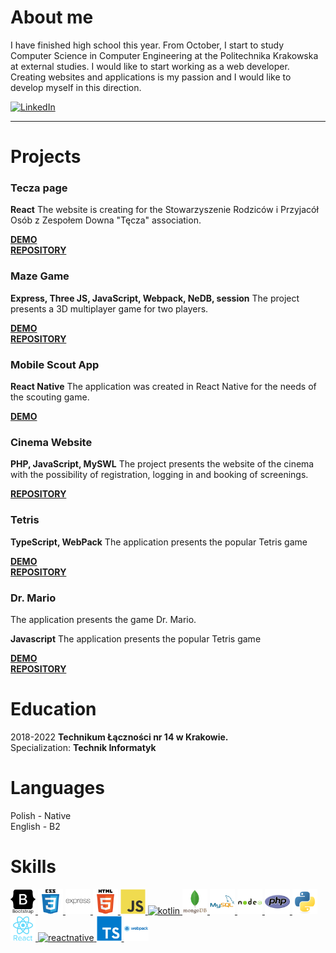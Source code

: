 # About me
<p align="left">
I have finished high school this year. From October, I start
to study Computer Science in Computer Engineering at
the Politechnika Krakowska at external studies. I would
like to start working as a web developer. Creating websites
and applications is my passion and I would like to develop
myself in this direction.
<p>


<a href="https://www.linkedin.com/in/mi%C5%82osz-rzyczniak-b68175253/" target="_blank"><img src="https://content.linkedin.com/content/dam/me/business/en-us/amp/brand-site/v2/bg/LI-Logo.svg.original.svg" alt="LinkedIn" width="auto" height="50"/> </a>  <hr />
# Projects

### Tecza page
<p align="left"><b>React</b>
The website is creating for the Stowarzyszenie Rodziców
i Przyjacół Osób z Zespołem Downa "Tęcza" association.</p>
<b><a href="https://tecza-testpage.netlify.app/">DEMO</a></b> </br>
<b><a href="https://github.com/Rzyczu/tecza-page">REPOSITORY</a></b>

### Maze Game
<p align="left"><b>Express, Three JS, JavaScript, Webpack, NeDB, session</b>
The project presents a 3D multiplayer game for two players.</p>
<b><a href="https://labirintum.herokuapp.com/">DEMO</a></b></br>
<b><a href="https://github.com/Rzyczu/Labirintum">REPOSITORY</a></b>

### Mobile Scout App
<p align="left"><b>React Native</b>
The application was created in React Native for the needs of the scouting game.
</p>
<b><a href="https://github.com/Rzyczu/zbiorka_DMB/">DEMO</a></b></br>

### Cinema Website
<p align="left"><b>PHP, JavaScript, MySWL</b>
The project presents the website of the cinema with the possibility of registration, logging in and booking of screenings.</p>
<!-- <b><a href="https://labirintum.herokuapp.com/">DEMO</a></b></br> -->
<b><a href="https://github.com/Rzyczu/Cinema">REPOSITORY</a></b>

### Tetris
<p align="left"><b>TypeScript, WebPack</b>
The application presents the popular Tetris game</p>
<b><a href="https://rzyczu.github.io/Tetris/">DEMO</a></b></br>
<b><a href="https://github.com/Rzyczu/Tetris">REPOSITORY</a></b>

### Dr. Mario
The application presents the game Dr. Mario.
<p align="left"><b>Javascript</b>
The application presents the popular Tetris game</p>
<b><a href="https://rzyczu.github.io/dr-Mario/">DEMO</a></b></br>
<b><a href="https://github.com/Rzyczu/dr-Mario">REPOSITORY</a></b> 

# Education
<p align="left">
2018-2022 <b>
Technikum Łączności nr 14
w Krakowie. </b></br>
Specialization: <b>
Technik Informatyk </b>
</p>

# Languages
<p align="left">
Polish - Native </br>
English - B2 </br>
</p>

# Skills
<p align="left"> <a href="https://getbootstrap.com" target="_blank"> <img src="https://raw.githubusercontent.com/devicons/devicon/master/icons/bootstrap/bootstrap-plain-wordmark.svg" alt="bootstrap" width="40" height="40"/> </a> <a href="https://www.w3schools.com/css/" target="_blank"> <img src="https://raw.githubusercontent.com/devicons/devicon/master/icons/css3/css3-original-wordmark.svg" alt="css3" width="40" height="40"/> </a> <a href="https://expressjs.com" target="_blank"> <img src="https://raw.githubusercontent.com/devicons/devicon/master/icons/express/express-original-wordmark.svg" alt="express" width="40" height="40"/> </a> <a href="https://www.w3.org/html/" target="_blank"> <img src="https://raw.githubusercontent.com/devicons/devicon/master/icons/html5/html5-original-wordmark.svg" alt="html5" width="40" height="40"/> </a> <a href="https://developer.mozilla.org/en-US/docs/Web/JavaScript" target="_blank"> <img src="https://raw.githubusercontent.com/devicons/devicon/master/icons/javascript/javascript-original.svg" alt="javascript" width="40" height="40"/> </a> <a href="https://kotlinlang.org" target="_blank"> <img src="https://www.vectorlogo.zone/logos/kotlinlang/kotlinlang-icon.svg" alt="kotlin" width="40" height="40"/> </a> <a href="https://www.mongodb.com/" target="_blank"> <img src="https://raw.githubusercontent.com/devicons/devicon/master/icons/mongodb/mongodb-original-wordmark.svg" alt="mongodb" width="40" height="40"/> </a> <a href="https://www.mysql.com/" target="_blank"> <img src="https://raw.githubusercontent.com/devicons/devicon/master/icons/mysql/mysql-original-wordmark.svg" alt="mysql" width="40" height="40"/> </a> <a href="https://nodejs.org" target="_blank"> <img src="https://raw.githubusercontent.com/devicons/devicon/master/icons/nodejs/nodejs-original-wordmark.svg" alt="nodejs" width="40" height="40"/> </a> <a href="https://www.php.net" target="_blank"> <img src="https://raw.githubusercontent.com/devicons/devicon/master/icons/php/php-original.svg" alt="php" width="40" height="40"/> </a> <a href="https://www.python.org" target="_blank"> <img src="https://raw.githubusercontent.com/devicons/devicon/master/icons/python/python-original.svg" alt="python" width="40" height="40"/> </a> <a href="https://reactjs.org/" target="_blank"><img src="https://raw.githubusercontent.com/devicons/devicon/master/icons/react/react-original-wordmark.svg" alt="react" width="40" height="40"/> </a> <a href="https://reactnative.dev/" target="_blank"> <img src="https://reactnative.dev/img/header_logo.svg" alt="reactnative" width="40" height="40"/> </a> <a href="https://www.typescriptlang.org/" target="_blank"> <img src="https://raw.githubusercontent.com/devicons/devicon/master/icons/typescript/typescript-original.svg" alt="typescript" width="40" height="40"/> </a> <a href="https://webpack.js.org" target="_blank"> <img src="https://raw.githubusercontent.com/devicons/devicon/d00d0969292a6569d45b06d3f350f463a0107b0d/icons/webpack/webpack-original-wordmark.svg" alt="webpack" width="40" height="40"/> </a> </p>
